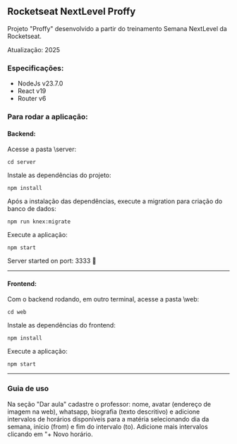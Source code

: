 ## Rocketseat NextLevel Proffy

Projeto "Proffy" desenvolvido a partir do treinamento Semana NextLevel da Rocketseat.

Atualização: 2025

### Especificações:

- NodeJs v23.7.0
- React v19
- Router v6

### Para rodar a aplicação:

#### Backend:

Acesse a pasta \server:

```
cd server
```

Instale as dependências do projeto:

```
npm install
```

Após a instalação das dependências, execute a migration para criação do banco de dados:

```
npm run knex:migrate
```

Execute a aplicação:

```
npm start
```

Server started on port: 3333 🚀

---

#### Frontend:

Com o backend rodando, em outro terminal, acesse a pasta \web:

```
cd web
```

Instale as dependências do frontend:

```
npm install
```

Execute a aplicação:

```
npm start
```

---

### Guia de uso

Na seção "Dar aula" cadastre o professor: nome, avatar (endereço de imagem na web), whatsapp, biografia (texto descritivo) e adicione intervalos de horários disponíveis para a matéria selecionando dia da semana, início (from) e fim do intervalo (to). Adicione mais intervalos clicando em "+ Novo horário.
